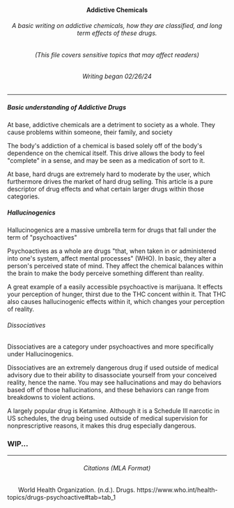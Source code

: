 <h4 align="center"> Addictive Chemicals</h4>
<h6 align="center"> A basic writing on addictive chemicals, how they are classified, and long term effects of these drugs.
<h6 align="center"> (This file covers sensitive topics that may affect readers)
<h6 align="center"> Writing began 02/26/24</h6>

---

<h5> Basic understanding of Addictive Drugs</h5>
<p>At base, addictive chemicals are a detriment to society as a whole. They cause problems within someone, their family, and society<p>
<p> The body's addiction of a chemical is based solely off of the body's dependence on the chemical itself. This drive allows the body to feel "complete" in a sense, and may be seen as a medication of sort to it.<p>
<p> At base, hard drugs are extremely hard to moderate by the user, which furthermore drives the market of hard drug selling. This article is a pure descriptor of drug effects and what certain larger drugs within those categories.</p>

<h5> Hallucinogenics</h5>
<p>Hallucinogenics are a massive umbrella term for drugs that fall under the term of "psychoactives"<p>
<p>Psychoactives as a whole are drugs "that, when taken in or administered into one's system, affect mental processes" (WHO). In basic, they alter a person's perceived state of mind. They affect the chemical balances within the brain to make the body perceive something different than reality.</p>
<p>A great example of a easily accessible psychoactive is marijuana. It effects your perception of hunger, thirst due to the THC concent within it. That THC also causes hallucinogenic effects within it, which changes your perception of reality.</p>

<h6>Dissociatives</h6>
<p>Dissociatives are a category under psychoactives and more specifically under Hallucinogenics.</p>
<p>Dissociatives are an extremely dangerous drug if used outside of medical advisory due to their ability to disassociate yourself from your conceived reality, hence the name. You may see hallucinations and may do behaviors based off of those hallucinations, and these behaviors can range from breakdowns to violent actions.</p>
<p>A largely popular drug is Ketamine. Although it is a Schedule III narcotic in US schedules, the drug being used outside of medical supervision for nonprescriptive reasons, it makes this drug especially dangerous. 

<h3> WIP...</h3>

---

<h6 align="center"> Citations (MLA Format)</h6>

<p style="text-indent: 25px;">
World Health Organization. (n.d.). Drugs. https://www.who.int/health-topics/drugs-psychoactive#tab=tab_1
</p>
 
